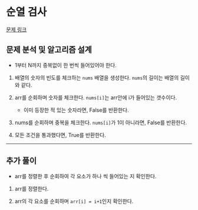 # 순열 검사

[문제 링크](https://school.programmers.co.kr/learn/courses/18/lessons/1877)

## 문제 분석 및 알고리즘 설계

- 1부터 N까지 중복없이 한 번씩 들어있어야 한다.

1. 배열의 숫자의 빈도를 체크하는 `nums` 배열을 생성한다. `nums`의 길이는 배열의 길이와 같다.

2. arr를 순회하며 숫자를 체크한다. `nums[i]`는 arr안에 i가 들어있는 갯수이다.

   - 이미 등장한 적 있는 숫자라면, False를 반환한다.

3. nums를 순회하며 중복을 체크한다. `nums[i]`가 1이 아니라면, False를 반환한다.

4. 모든 조건을 통과했다면, True를 반환한다.

---

## 추가 풀이

- arr를 정렬한 후 순회하여 각 요소가 하나 씩 들어있는 지 확인한다.

1. arr를 정렬한다.

2. arr의 각 요소를 순회하며 `arr[i] = i+1`인지 확인한다.

